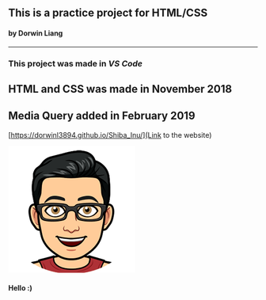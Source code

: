 ## This is a practice project for HTML/CSS
#### by Dorwin Liang  
---  
### This project was made in ***VS Code***  

## HTML and CSS was made in November 2018
## Media Query added in February 2019
 
[https://dorwinl3894.github.io/Shiba_Inu/](Link to the website)

![my logo](images/doorwin.png)  
#### Hello :)





